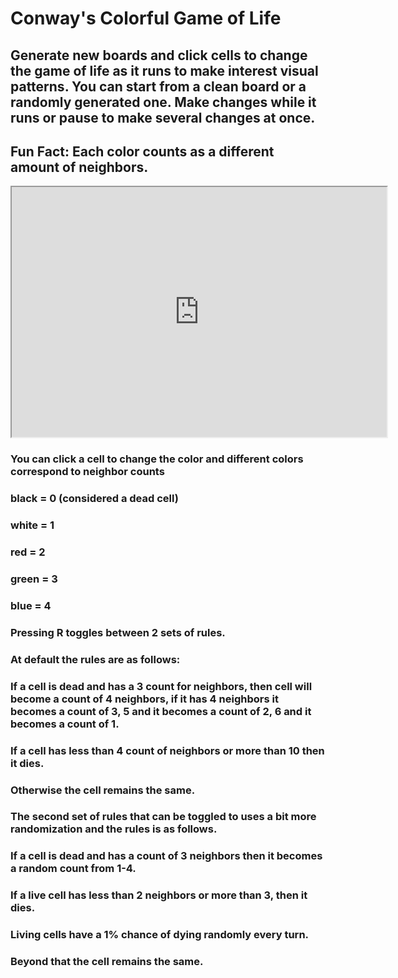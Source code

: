 # Conway's Colorful Game of Life
## Generate new boards and click cells to change the game of life as it runs to make interest visual patterns. You can start from a clean board or a randomly generated one. Make changes while it runs or pause to make several changes at once. 
## Fun Fact: Each color counts as a different amount of neighbors. 

<iframe src = "https://aquarica.github.io/ProgrammingDigitalMedia/FinalProject/1/index.html" style="width:600px; height: 400px"></iframe>

### You can click a cell to change the color and different colors correspond to neighbor counts 
###  black = 0 (considered a dead cell)
###  white = 1
###  red = 2
###  green = 3
 ### blue = 4

###  Pressing R toggles between 2 sets of rules.
 ### At default the rules are as follows:
###  If a cell is dead and has a 3 count for neighbors, then cell will become a count of 4 neighbors, if it has 4 neighbors it becomes a count of 3, 5 and it becomes a count of 2, 6 and it becomes a count of 1.
###  If a cell has less than 4 count of neighbors or more than 10 then it dies.
### Otherwise the cell remains the same. 


### The second set of rules that can be toggled to uses a bit more randomization and the rules is as follows.
### If a cell is dead and has a count of 3 neighbors then it becomes a random count from 1-4.
### If a live cell has less than 2 neighbors or more than 3, then it dies.
### Living cells have a 1% chance of dying randomly every turn. 
### Beyond that the cell remains the same. 
